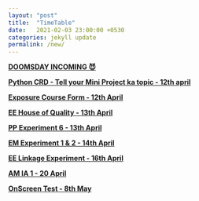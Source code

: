 ```yaml
---
layout: "post"
title:  "TimeTable"
date:   2021-02-03 23:00:00 +0530
categories: jekyll update
permalink: /new/
---
```


<u><b>DOOMSDAY INCOMING 😈

Python CRD - Tell your Mini Project ka topic - 12th april

Exposure Course Form - 12th April

EE House of Quality - 13th April

PP Experiment 6 - 13th April

EM Experiment 1 & 2 - 14th April

EE Linkage Experiment - 16th April

AM IA 1 - 20 April

OnScreen Test - 8th May 

